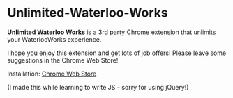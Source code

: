 # Unlimited-Waterloo-Works
**Unlimited Waterloo Works** is a 3rd party Chrome extension that unlimits your WaterlooWorks experience.

I hope you enjoy this extension and get lots of job offers!  Please leave some suggestions in the Chrome Web Store!

Installation: [Chrome Web Store](https://chrome.google.com/webstore/detail/unlimited-waterloo-works/mgdhpnklfaddomncncglmmcdbbojhcdm?hl=en-GB&gl=CA)

(I made this while learning to write JS - sorry for using jQuery!)
